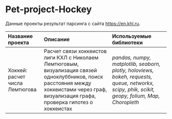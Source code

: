 # Pet-project-Hockey

Данные проекты результат парсинга с сайта https://en.khl.ru.

| Название проекта | Описание | Используемые библиотеки | 
| :---------------------- | :---------------------- | :---------------------- |
| Хоккей: расчет числа Лемтюгова | Расчет связи хоккеистов лиги КХЛ с Николаем Лемтюговым, визуализация связей одноклуббников, поиск расстояния между хоккеистами через граф, визуализация графа, проверка гипотез о хоккеистах | *pandas, numpy, matplotlib, seaborn, plotly, holoviews, bokeh, requests, queue, networkx, scipy, phik, scikit, geopy, folium, Map, Choropleth* |
